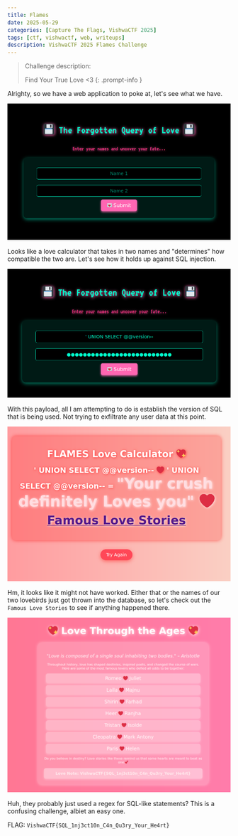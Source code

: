 ```yaml
---
title: Flames
date: 2025-05-29
categories: [Capture The Flags, VishwaCTF 2025]
tags: [ctf, vishwactf, web, writeups]
description: VishwaCTF 2025 Flames Challenge
---
```


> Challenge description:
>  
>  Find Your True Love <3
{: .prompt-info }

Alrighty, so we have a web application to poke at, let's see what we have.

![home page](/assets/img/vishwactf-2025/flames/image0.png)

Looks like a love calculator that takes in two names and "determines" how compatible the two are. Let's see how it holds up against SQL injection.

![the payload](/assets/img/vishwactf-2025/flames/image1.png)

With this payload, all I am attempting to do is establish the version of SQL that is being used. Not trying to exfiltrate any user data at this point.

![the response](/assets/img/vishwactf-2025/flames/image2.png)

Hm, it looks like it might not have worked. Either that or the names of our two lovebirds just got thrown into the database, so let's check out the `Famous Love Stories` to see if anything happened there.

![the flag??](/assets/img/vishwactf-2025/flames/image3.png)

Huh, they probably just used a regex for SQL-like statements? This is a confusing challenge, albiet an easy one. 

FLAG: `VishwaCTF{SQL_1nj3ct10n_C4n_Qu3ry_Your_He4rt}`
